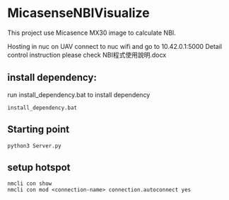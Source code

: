 # MicasenseNBIVisualize
This project use Micasence MX30 image to calculate NBI.

Hosting in nuc on UAV
connect to nuc wifi 
and go to 10.42.0.1:5000
Detail control instruction please check NBI程式使用說明.docx

## install dependency:

run install_dependency.bat to install dependency

```
install_dependency.bat
```

## Starting point
```
python3 Server.py

```

## setup hotspot 
```
nmcli con show
nmcli con mod <connection-name> connection.autoconnect yes

```


